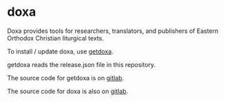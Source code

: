 # doxa
Doxa provides tools for researchers, translators, and publishers of Eastern Orthodox Christian liturgical texts. 

To install / update doxa, use [getdoxa](https://github.com/liturgiko/getdoxa).

getdoxa reads the release.json file in this repository.

The source code for getdoxa is on [gitlab](https://gitlab.com/ocmc/liturgiko/getdoxa).

The source code for doxa is also on [gitlab](https://gitlab.com/ocmc/liturgiko/doxa).

